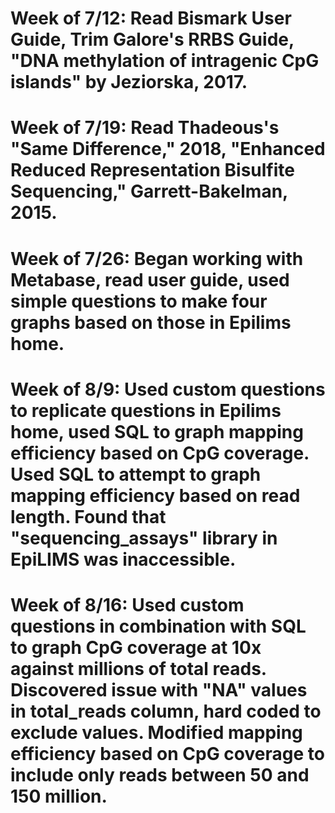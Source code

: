 # Week of 7/12: Read Bismark User Guide, Trim Galore's RRBS Guide, "DNA methylation of intragenic CpG islands" by Jeziorska, 2017.
# Week of 7/19: Read Thadeous's "Same Difference," 2018, "Enhanced Reduced Representation Bisulfite Sequencing," Garrett-Bakelman, 2015.
# Week of 7/26: Began working with Metabase, read user guide, used simple questions to make four graphs based on those in Epilims home.
# Week of 8/9: Used custom questions to replicate questions in Epilims home, used SQL to graph mapping efficiency based on CpG coverage. Used SQL to attempt to graph mapping efficiency based on read length. Found that "sequencing_assays" library in EpiLIMS was inaccessible.
# Week of 8/16: Used custom questions in combination with SQL to graph CpG coverage at 10x against millions of total reads. Discovered issue with "NA" values in total_reads column, hard coded to exclude values. Modified mapping efficiency based on CpG coverage to include only reads between 50 and 150 million.
